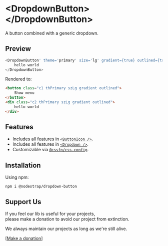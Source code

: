 # &lt;DropdownButton&gt;&lt;/DropdownButton&gt;
A button combined with a generic dropdown.

## Preview

```jsx
<DropdownButton' theme='primary' size='lg' gradient={true} outlined={true} buttonChildren='Show menu'>
    hello world
</DropdownButton>
```
Rendered to:
```html
<button class="c1 thPrimary szLg gradient outlined">
    Show menu
</button>
<div class="c2 thPrimary szLg gradient outlined">
    hello world
</div>
```

## Features
* Includes all features in [`<ButtonIcon />`](https://www.npmjs.com/package/@nodestrap/button-icon).
* Includes all features in [`<Dropdown />`](https://www.npmjs.com/package/@nodestrap/dropdown).
* Customizable via [`@cssfn/css-config`](https://www.npmjs.com/package/@cssfn/css-config).

## Installation

Using npm:
```
npm i @nodestrap/dropdown-button
```

## Support Us

If you feel our lib is useful for your projects,  
please make a donation to avoid our project from extinction.

We always maintain our projects as long as we're still alive.

[[Make a donation](https://ko-fi.com/heymarco)]
